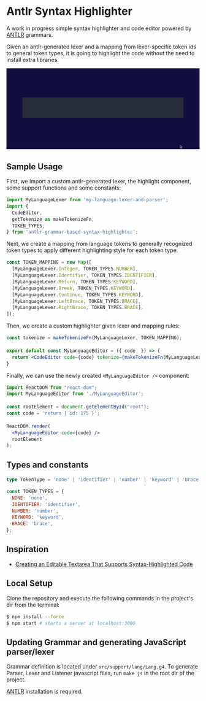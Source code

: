 # Antlr Syntax Highlighter

A work in progress simple syntax highlighter and code editor powered by [ANTLR](https://www.antlr.org/) grammars.

Given an antlr-generated lexer and a mapping from lexer-specific token ids to general token types, it is going to highlight the code without the need to install extra libraries.

<img width="700" src="/assets/preview.gif" />

## Sample Usage

First, we import a custom antlr-generated lexer, the highlight component, some support functions and some constants:

```jsx
import MyLanguageLexer from 'my-language-lexer-and-parser';
import {
  CodeEditor,
  getTokenize as makeTokenizeFn,
  TOKEN_TYPES,
} from 'antlr-grammar-based-syntax-highlighter';
```

Next, we create a mapping from language tokens to generally recognized token types to apply different highlighting style for each token type:

```jsx
const TOKEN_MAPPING = new Map([
  [MyLanguageLexer.Integer, TOKEN_TYPES.NUMBER],
  [MyLanguageLexer.Identifier, TOKEN_TYPES.IDENTIFIER],
  [MyLanguageLexer.Return, TOKEN_TYPES.KEYWORD],
  [MyLanguageLexer.Break, TOKEN_TYPES.KEYWORD],
  [MyLanguageLexer.Continue, TOKEN_TYPES.KEYWORD],
  [MyLanguageLexer.LeftBrace, TOKEN_TYPES.BRACE],
  [MyLanguageLexer.RightBrace, TOKEN_TYPES.BRACE],
]);
```

Then, we create a custom highlighter given lexer and mapping rules:

```jsx
const tokenize = makeTokenizeFn(MyLanguageLexer, TOKEN_MAPPING);

export default const MyLanguageEditor = ({ code  }) => {
  return <CodeEditor code={code} tokenize={makeTokenizeFn(MyLanguageLexer, TOKEN_MAPPING)} />;
}
```

Finally, we can use the newly created `<MyLanguageEditor />` component:

```jsx
import ReactDOM from "react-dom";
import MyLanguageEditor from './MyLanguageEditor';

const rootElement = document.getElementById("root");
const code = 'return { id: 175 }';

ReactDOM.render(
  <MyLanguageEditor code={code} />
  rootElement
);
```

## Types and constants

```ts
type TokenType = 'none' | 'identifier' | 'number' | 'keyword' | 'brace';
```

```js
const TOKEN_TYPES = {
  NONE: 'none',
  IDENTIFIER: 'identifier',
  NUMBER: 'number',
  KEYWORD: 'keyword',
  BRACE: 'brace',
};
```

## Inspiration

- [Creating an Editable Textarea That Supports Syntax-Highlighted Code](https://css-tricks.com/creating-an-editable-textarea-that-supports-syntax-highlighted-code/)

## Local Setup

Clone the repository and execute the following commands in the project's dir from the terminal:

```bash
$ npm install --force
$ npm start # starts a server at localhost:3000
```

## Updating Grammar and generating JavaScript parser/lexer

Grammar definition is located under `src/support/lang/Lang.g4`. To generate Parser, Lexer and Listener javascript files, run `make js` in the root dir of the project.

[ANTLR](https://www.antlr.org/) installation is required.

